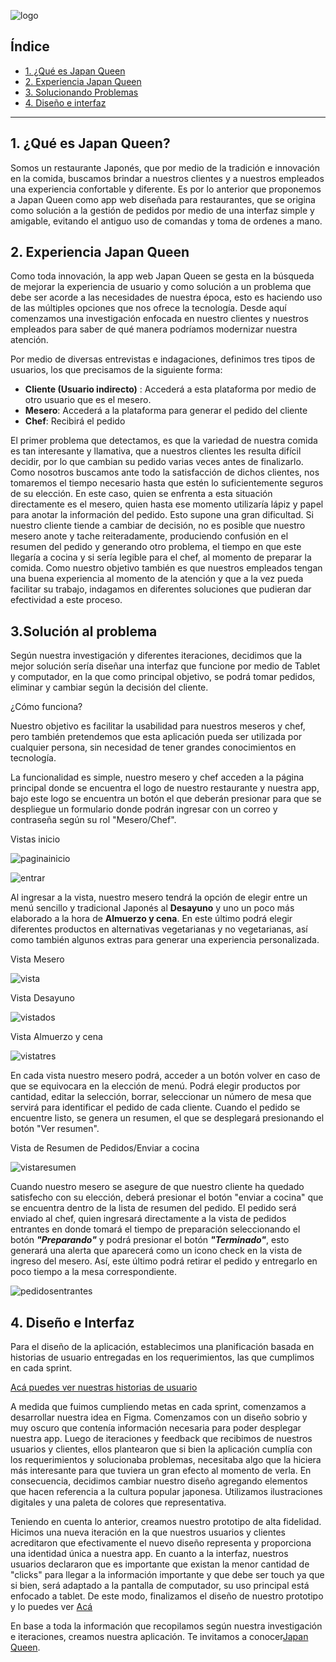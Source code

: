 ![logo](/src/assets/images/logo.png)

## Índice

* [1. ¿Qué es Japan Queen](#1-introducción)
* [2. Experiencia Japan Queen](#2-experiencia)
* [3. Solucionando Problemas](#3-solución)
* [4. Diseño e interfaz](#4-diseño)

***

## 1. ¿Qué es Japan Queen? 

Somos un restaurante Japonés, que por medio de la tradición e innovación en la comida, buscamos brindar a nuestros clientes y a nuestros empleados una experiencia confortable y diferente. Es por lo anterior que proponemos a Japan Queen como app web diseñada para restaurantes, que se origina como solución a la gestión de pedidos por medio de una  interfaz simple y amigable, evitando el antiguo uso de comandas y toma de ordenes a mano.

## 2. Experiencia Japan Queen

Como toda innovación, la app web Japan Queen se gesta en la búsqueda de mejorar la experiencia de usuario y como solución a un problema que debe ser acorde a las necesidades de nuestra época, esto es haciendo uso de las múltiples opciones que nos ofrece la tecnología. Desde aquí comenzamos una investigación enfocada en nuestro clientes y nuestros empleados para saber de qué manera podríamos modernizar nuestra atención. 

Por medio de diversas entrevistas e indagaciones, definimos tres tipos de usuarios, los que precisamos de la siguiente forma: 

* **Cliente (Usuario indirecto)** : Accederá a esta plataforma por medio de otro usuario que es el mesero.
* **Mesero**: Accederá a la plataforma para generar el pedido del cliente
* **Chef**: Recibirá el pedido 

El primer problema que detectamos, es que la variedad de nuestra comida es tan interesante y llamativa, que a nuestros clientes les resulta difícil decidir, por lo que cambian su pedido varias veces antes de finalizarlo. Como nosotros buscamos ante todo la satisfacción de dichos clientes, nos tomaremos el tiempo necesario hasta que estén lo suficientemente seguros de su elección. En este caso, quien se enfrenta a esta situación directamente es el mesero, quien hasta ese momento utilizaría lápiz y papel para anotar la información del pedido. Esto supone una gran dificultad. Si nuestro cliente tiende a cambiar de decisión, no es posible que nuestro mesero anote y tache reiteradamente, produciendo confusión en el resumen del pedido y generando otro problema, el tiempo en que este llegaría a cocina y si sería legible para el chef, al momento de preparar la comida. Como nuestro objetivo también es que nuestros empleados tengan una buena experiencia al momento de la atención y que a la vez pueda facilitar su trabajo, indagamos en diferentes soluciones que pudieran dar efectividad a este proceso. 

## 3.Solución al problema

Según nuestra investigación y diferentes iteraciones, decidimos que la mejor solución sería diseñar una interfaz que funcione por medio de Tablet y computador, en la que como principal objetivo, se podrá tomar pedidos, eliminar y cambiar según la decisión del cliente.

¿Cómo funciona?

Nuestro objetivo es facilitar la usabilidad para nuestros meseros y chef, pero también pretendemos que esta aplicación pueda ser utilizada por cualquier persona, sin necesidad de tener grandes conocimientos en tecnología. 

La funcionalidad es simple, nuestro mesero y chef acceden a la página principal donde se encuentra el logo de nuestro restaurante y nuestra app, bajo este logo se encuentra un botón el que deberán presionar para que se despliegue un formulario donde podrán ingresar con un correo y contraseña según su rol "Mesero/Chef". 

Vistas inicio

![paginainicio](/src/assets/images/pantallainicio.png)

![entrar](/src/assets/images/entrar.png)

Al ingresar a la vista, nuestro mesero tendrá la opción de elegir entre un menú sencillo y tradicional Japonés al  **Desayuno**  y uno un poco más elaborado a la hora de **Almuerzo y cena**. En este último podrá elegir diferentes productos en alternativas vegetarianas y no vegetarianas, así como también algunos extras para generar una experiencia personalizada.

Vista Mesero

![vista](/src/assets/images/vistamesero.png)

Vista Desayuno

![vistados](/src/assets/images/menudesayuno.png)

Vista Almuerzo y cena

![vistatres](/src/assets/images/menualmuerzo.png)

En cada vista nuestro mesero podrá, acceder a un botón volver en caso de que se equivocara en la elección de menú. Podrá elegir productos por cantidad, editar la selección, borrar, seleccionar un número de mesa que servirá para identificar el pedido de cada cliente. Cuando el pedido se encuentre listo, se genera un resumen, el que se desplegará presionando el botón "Ver resumen". 

Vista de Resumen de Pedidos/Enviar a cocina

![vistaresumen](/src/assets/images/verresumen.png)

Cuando nuestro mesero se asegure de que nuestro cliente ha quedado satisfecho con su elección, deberá presionar el botón "enviar a cocina" que se encuentra dentro de la lista de resumen del pedido. El pedido será enviado al chef, quien ingresará directamente a la vista de pedidos entrantes en donde tomará el tiempo de preparación seleccionando el botón **_"Preparando"_** y podrá presionar el botón **_"Terminado"_**, esto generará una alerta que aparecerá como un icono check en la vista de ingreso del mesero. Así, este último podrá retirar el pedido y entregarlo en poco tiempo a la mesa correspondiente.

![pedidosentrantes](/src/assets/images/pedidosentrantes.png)

## 4. Diseño e Interfaz

Para el diseño de la aplicación, establecimos una planificación basada en historias de usuario entregadas en los requerimientos, las que cumplimos en cada sprint.

[Acá puedes ver nuestras historias de usuario](https://miro.com/welcomeonboard/GHZKk4i7qmws1BdWWaO6LWIPo78g6iELIRGWvQOgDeJuNOrHROk3SWt51fwvsNBs)

A medida que fuimos cumpliendo metas en cada sprint, comenzamos a desarrollar nuestra idea en Figma. Comenzamos con un diseño sobrio y muy oscuro que contenía información necesaria para poder desplegar nuestra app. Luego de iteraciones y feedback que recibimos de nuestros usuarios y clientes, ellos plantearon que si bien la aplicación cumplía con los requerimientos y solucionaba problemas, necesitaba algo que la hiciera más interesante para que tuviera un gran efecto al momento de verla. En consecuencia, decidimos cambiar nuestro diseño agregando elementos que hacen referencia a la cultura popular japonesa. Utilizamos ilustraciones digitales y una paleta de colores que representativa.

Teniendo en cuenta lo anterior, creamos nuestro prototipo de alta fidelidad. Hicimos una nueva iteración en la que nuestros usuarios y clientes acreditaron que efectivamente el nuevo diseño representa y proporciona una identidad única a nuestra app. 
En cuanto a la interfaz, nuestros usuarios declararon que es importante que existan la menor cantidad de "clicks" para llegar a la información importante y que debe ser touch ya que si bien, será adaptado a la pantalla de computador, su uso principal está enfocado a tablet. De este modo, finalizamos el diseño de nuestro prototipo y lo puedes ver [Acá](https://miro.com/welcomeonboard/GHZKk4i7qmws1BdWWaO6LWIPo78g6iELIRGWvQOgDeJuNOrHROk3SWt51fwvsNBs)

En base a toda la información que recopilamos según nuestra investigación e iteraciones, creamos nuestra aplicación. Te invitamos a conocer[Japan Queen](https://www.figma.com/proto/rv6kNzclwAkIjKlEznJ5Lh/Untitled?node-id=1%3A11&scaling=scale-down).